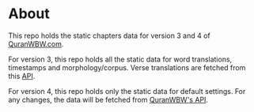 # About

This repo holds the static chapters data for version 3 and 4 of [QuranWBW.com](https://quranwbw.com).

For version 3, this repo holds all the static data for word translations, timestamps and morphology/corpus. Verse translations are fetched from this [API](https://github.com/fawazahmed0/quran-api).

For version 4, this repo holds only the static data for default settings. For any changes, the data will be fetched from [QuranWBW's API](https://api.quranwbw.com).
